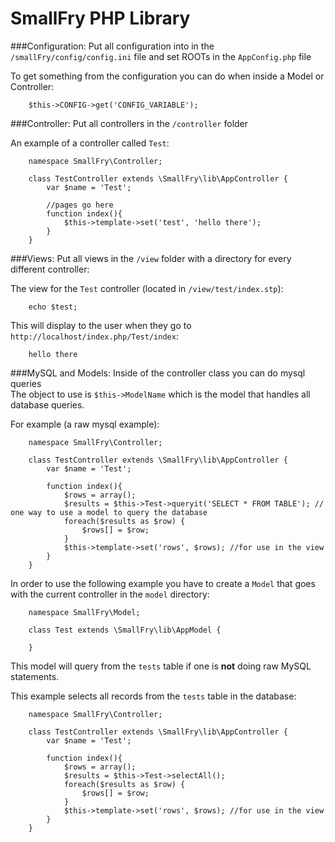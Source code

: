 SmallFry PHP Library
==

###Configuration:
Put all configuration into in the `/smallFry/config/config.ini` file and set ROOTs in the `AppConfig.php` file

To get something from the configuration you can do when inside a Model or Controller:

		$this->CONFIG->get('CONFIG_VARIABLE'); 

###Controller:
Put all controllers in the `/controller` folder

An example of a controller called `Test`:

        namespace SmallFry\Controller;
        
		class TestController extends \SmallFry\lib\AppController {
			var $name = 'Test';
			
			//pages go here
			function index(){
				$this->template->set('test', 'hello there');
			}
		}
###Views:
Put all views in the `/view` folder with a directory for every different controller:

The view for the `Test` controller (located in `/view/test/index.stp`):

		echo $test;
		
This will display to the user when they go to `http://localhost/index.php/Test/index`:

		hello there

		 
###MySQL and Models:
Inside of the controller class you can do mysql queries  
The object to use is `$this->ModelName` which is the model that handles all database queries.

For example (a raw mysql example):

		namespace SmallFry\Controller;
        
    	class TestController extends \SmallFry\lib\AppController {
			var $name = 'Test';
			
			function index(){
				$rows = array();
				$results = $this->Test->queryit('SELECT * FROM TABLE'); // one way to use a model to query the database
				foreach($results as $row) {
					$rows[] = $row;
				}
				$this->template->set('rows', $rows); //for use in the view
			}
		}
		
In order to use the following example you have to create a `Model` that goes with the current controller in the `model` directory:

		namespace SmallFry\Model;
        
        class Test extends \SmallFry\lib\AppModel {

		}
		
This model will query from the `tests` table if one is **not** doing raw MySQL statements.

This example selects all records from the `tests` table in the database:

		namespace SmallFry\Controller;
        
        class TestController extends \SmallFry\lib\AppController {
			var $name = 'Test';
			
			function index(){
				$rows = array();
				$results = $this->Test->selectAll();
				foreach($results as $row) {
					$rows[] = $row;
				}
				$this->template->set('rows', $rows); //for use in the view
			}
		}
